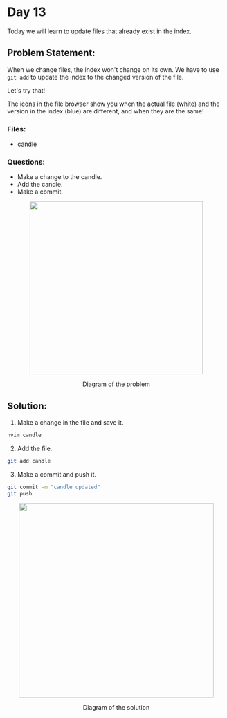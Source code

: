 # Day 13

Today we will learn to update files that already exist in the index.

## Problem Statement:
When we change files, the index won't change on its own. We have to use `git add` to update the index to the changed version of the file.

Let's try that!

The icons in the file browser show you when the actual file (white) and the version in the index (blue) are different, and when they are the same!

### Files:
 - candle

### Questions:
 - Make a change to the candle.
 - Add the candle.
 - Make a commit.

<div align="center">
  <img src="https://github.com/ArnabKumarRoy02/Learn-git/assets/86621483/027d2b5d-aead-4c37-9c75-697021ce5d28" width=400>
  <p>Diagram of the problem</p>
</div>

## Solution:

1. Make a change in the file and save it.
```bash
nvim candle
```

2. Add the file.
```bash
git add candle
```

3. Make a commit and push it.
```bash
git commit -m "candle updated"
git push
```

<div align="center">
  <img src="https://github.com/ArnabKumarRoy02/Learn-git/assets/86621483/4ec15c3d-e319-4749-b40d-6f7cfe9a0616" width=450>
  <p>Diagram of the solution</p>
</div>
